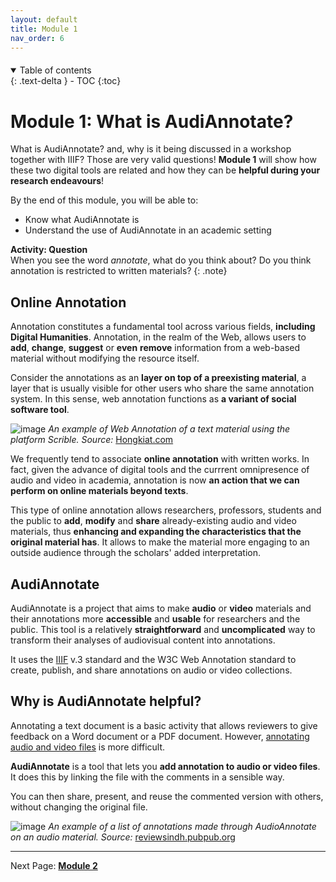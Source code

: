 ```yaml
---
layout: default
title: Module 1
nav_order: 6
---
```


<p style="margin-bottom: 20px"></p>

<details open markdown="block">
  <summary>
    Table of contents
  </summary>
  {: .text-delta }
 - TOC
{:toc}
</details>

# Module 1: What is AudiAnnotate?


What is AudiAnnotate? and, why is it being discussed in a workshop together with IIIF? Those are very valid questions! **Module 1** will show how these two digital tools are related and how they can be **helpful during your research endeavours**!


By the end of this module, you will be able to:

* Know what AudiAnnotate is
* Understand the use of AudiAnnotate in an academic setting


**Activity: Question** <br> When you see the word *annotate*, what do you think about? Do you think annotation is restricted to written materials?
{: .note}


## Online Annotation

Annotation constitutes a fundamental tool across various fields, **including Digital Humanities**. Annotation, in the realm of the Web, allows users to **add**, **change**, **suggest** or **even** **remove** information from a web-based material without modifying the resource itself.

Consider the annotations as an **layer on top of a preexisting material**, a layer that is usually visible for other users who share the same annotation system. In this sense, web annotation functions as **a variant of social software tool**.

![image](https://github.com/mylovedsystem/IntrotoIIIF/assets/140271862/7d69bda7-c569-4df3-a8ba-a1acf2a0b676)
*An example of Web Annotation of a text material using the platform Scrible. Source:* [Hongkiat.com](https://www.hongkiat.com/blog/top-web-annotation-and-markup-tools/)

We frequently tend to associate **online annotation** with written works. In fact, given the advance of digital tools and the currrent omnipresence of audio and video in academia, annotation is now **an action that we can perform on online materials beyond texts**. <br> 

This type of online annotation allows researchers, professors, students and the public to **add**, **modify** and **share** already-existing audio and video materials, thus **enhancing and expanding the characteristics that the original material has**. It allows to make the material more engaging to an outside audience through the scholars' added interpretation.

## AudiAnnotate 

AudiAnnotate is a project that aims to make **audio** or **video** materials and their annotations more **accessible** and **usable** for researchers and the public. This tool is a relatively **straightforward** and **uncomplicated** way to transform their analyses of audiovisual content into annotations.

It uses the [IIIF](https://mylovedsystem.github.io/IntrotoIIIF/content/Module1IIIF.html#module-1-what-is-iiif) v.3 standard and the W3C Web Annotation standard to create, publish, and share annotations on audio or video collections. 

## Why is AudiAnnotate helpful?

Annotating a text document is a basic activity that allows reviewers to give feedback on a Word document or a PDF document. However, <u>annotating audio and video files</u> is more difficult.

**AudiAnnotate** is a tool that lets you **add annotation to audio or video files**. It does this by linking the file with the comments in a sensible way. 

You can then share, present, and reuse the commented version with others, without changing the original file.

![image](https://github.com/mylovedsystem/IntrotoIIIF/assets/140271862/da3a3676-6d34-4194-964f-de917874d1d9)
*An example of a list of annotations made through AudioAnnotate on an audio material. Source:* [reviewsindh.pubpub.org](https://reviewsindh.pubpub.org/pub/audiannotate/release/4)

 
---
Next Page: [**Module 2**](https://mylovedsystem.github.io/IntrotoIIIF/content/Module2AA.html)
